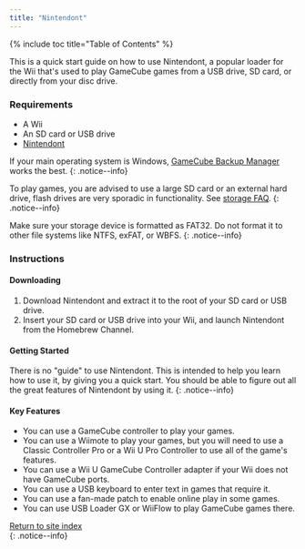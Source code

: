 ```yaml
---
title: "Nintendont"
---
```


{% include toc title="Table of Contents" %}

This is a quick start guide on how to use Nintendont, a popular loader for the Wii that's used to play GameCube games from a USB drive, SD card, or directly from your disc drive.

### Requirements

* A Wii
* An SD card or USB drive
* [Nintendont](https://oscwii.org/library/app/Nintendont)

If your main operating system is Windows, [GameCube Backup Manager](https://github.com/AxionDrak/GameCube-Backup-Manager/releases) works the best.
{: .notice--info}

To play games, you are advised to use a large SD card or an external hard drive, flash drives are very sporadic in functionality. See [storage FAQ](faq).
{: .notice--info}

Make sure your storage device is formatted as FAT32. Do not format it to other file systems like NTFS, exFAT, or WBFS.
{: .notice--info}


### Instructions

#### Downloading

1. Download Nintendont and extract it to the root of your SD card or USB drive.
1. Insert your SD card or USB drive into your Wii, and launch Nintendont from the Homebrew Channel.

#### Getting Started

There is no "guide" to use Nintendont. This is intended to help you learn how to use it, by giving you a quick start. You should be able to figure out all the great features of Nintendont by using it.
{: .notice--info}

#### Key Features

+ You can use a GameCube controller to play your games.
+ You can use a Wiimote to play your games, but you will need to use a Classic Controller Pro or a Wii U Pro Controller to use all of the game's features.
+ You can use a Wii U GameCube Controller adapter if your Wii does not have GameCube ports.
+ You can use a USB keyboard to enter text in games that require it.
+ You can use a fan-made patch to enable online play in some games.
+ You can use USB Loader GX or WiiFlow to play GameCube games there.

[Return to site index](site-navigation)<br>
{: .notice--info}
